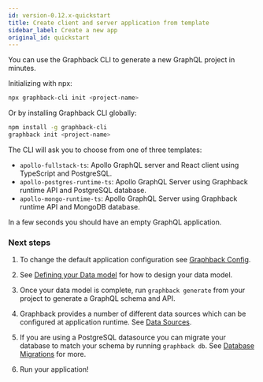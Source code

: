```yaml
---
id: version-0.12.x-quickstart
title: Create client and server application from template
sidebar_label: Create a new app
original_id: quickstart
---
```


You can use the Graphback CLI to generate a new GraphQL project in minutes.

Initializing with npx:

```sh
npx graphback-cli init <project-name>
```

Or by installing Graphback CLI globally:

```sh
npm install -g graphback-cli
graphback init <project-name>
```

The CLI will ask you to choose from one of three templates:

- `apollo-fullstack-ts`: Apollo GraphQL server and React client using TypeScript and PostgreSQL.
- `apollo-postgres-runtime-ts`: Apollo GraphQL Server using Graphback runtime API and PostgreSQL database.
- `apollo-mongo-runtime-ts`: Apollo GraphQL Server using Graphback runtime API and MongoDB database.


In a few seconds you should have an empty GraphQL application.

### Next steps

1. To change the default application configuration see [Graphback Config](./config.md).

2. See [Defining your Data model](./datamodel.md) for how to design your data model.

3. Once your data model is complete, run `graphback generate` from your project to generate a GraphQL schema and API.

4. Graphback provides a number of different data sources which can be configured at application runtime. See [Data Sources](../db/datasources).

5. If you are using a PostgreSQL datasource you can migrate your database to match your schema by running `graphback db`. See [Database Migrations](../db/migrations.md) for more.

6. Run your application!
